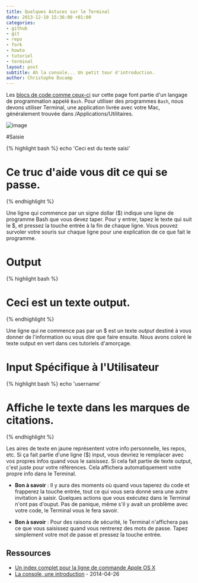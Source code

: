 ```yaml
---
title: Quelques Astuces sur le Terminal
date: 2013-12-10 15:36:00 +01:00
categories:
- github
- git
- repo
- fork
- howto
- tutoriel
- terminal
layout: post
subtitle: Ah la console... Un petit tour d'introduction.
author: Christophe Ducamp
---
```


Les [blocs de code comme ceux-ci](/2013/12/09/anti-seche-ligne-de-commande/) sur cette page font partie d'un langage de programmation appelé `Bash`. Pour utiliser des programmes `Bash`, nous devons utiliser Terminal, une application livrée avec votre Mac, généralement trouvée dans /Applications/Utilitaires. 

![image](https://github.s3.amazonaws.com/docs/bootcamp_1_mac_terminal.jpg "Ouvrez le Terminal")

#Saisie

{% highlight bash %}
echo 'Ceci est du texte saisi'
# Ce truc d'aide vous dit ce qui se passe.
{% endhighlight %}  
  
  
Une ligne qui commence par un signe dollar ($) indique une ligne de programme Bash que vous devez taper. Pour y entrer, tapez le texte qui suit le $, et pressez la touche entrée à la fin de chaque ligne. Vous pouvez survoler votre souris sur chaque ligne pour une explication de ce que fait le programme.

# Output

{% highlight bash %}
# Ceci est un texte output.
{% endhighlight %}

Une ligne qui ne commence pas par un $ est un texte *output* destiné à vous donner de l'information ou vous dire que faire ensuite. Nous avons coloré le texte output en vert dans ces tutoriels d'amorçage.

# Input Spécifique à l'Utilisateur

{% highlight bash %}
echo 'username'
# Affiche le texte dans les marques de citations.
{% endhighlight %}

Les aires de texte en jaune représentent votre info personnelle, les repos, etc. Si ça fait partie d'une ligne ($) input, vous devriez le remplacer avec vos propres infos quand vous le saisissez. Si cela fait partie de texte output, c'est juste pour votre références. Cela affichera automatiquement votre propre info dans le Terminal.

- **Bon à savoir** : Il y aura des moments où quand vous taperez du code et frapperez la touche entrée, tout ce qui vous sera donné sera une autre invitation à saisir. Quelques actions que vous exécutez dans le Terminal n'ont pas d'ouput. Pas de panique, même s'il y avait un problème avec votre code, le Terminal vous le fera savoir.

- **Bon à savoir** : Pour des raisons de sécurité, le Terminal n'affichera pas ce que vous saisissez quand vous rentrerez des mots de passe. Tapez simplement votre mot de passe et pressez la touche entrée.

## Ressources 
- [Un index complet pour la ligne de commande Apple OS X](http://ss64.com/osx/)
- [La console, une introduction](https://la-cascade.io/la-console-une-introduction/) - 2014-04-26

